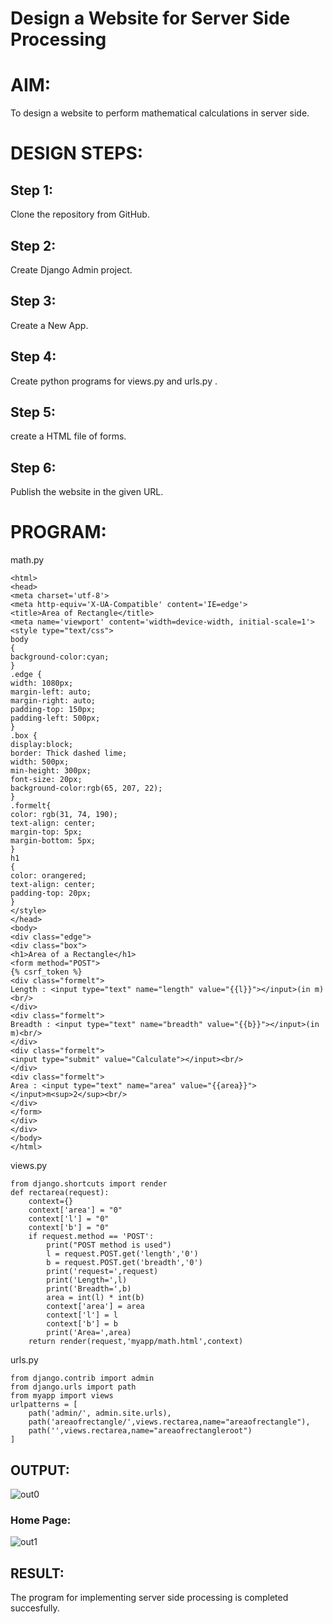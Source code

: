 # Design a Website for Server Side Processing

# AIM:

To design a website to perform mathematical calculations in server side.

# DESIGN STEPS:

## Step 1:
Clone the repository from GitHub.

## Step 2:
Create Django Admin project.

## Step 3:
Create a New App.

## Step 4:
Create python programs for views.py and urls.py .

## Step 5:
create a HTML file of forms.

## Step 6:
Publish the website in the given URL.

# PROGRAM:

math.py
```
<html>
<head>
<meta charset='utf-8'>
<meta http-equiv='X-UA-Compatible' content='IE=edge'>
<title>Area of Rectangle</title>
<meta name='viewport' content='width=device-width, initial-scale=1'>
<style type="text/css">
body 
{
background-color:cyan;
}
.edge {
width: 1080px;
margin-left: auto;
margin-right: auto;
padding-top: 150px;
padding-left: 500px;
}
.box {
display:block;
border: Thick dashed lime;
width: 500px;
min-height: 300px;
font-size: 20px;
background-color:rgb(65, 207, 22);
}
.formelt{
color: rgb(31, 74, 190);
text-align: center;
margin-top: 5px;
margin-bottom: 5px;
}
h1
{
color: orangered;
text-align: center;
padding-top: 20px;
}
</style>
</head>
<body>
<div class="edge">
<div class="box">
<h1>Area of a Rectangle</h1>
<form method="POST">
{% csrf_token %}
<div class="formelt">
Length : <input type="text" name="length" value="{{l}}"></input>(in m)<br/>
</div>
<div class="formelt">
Breadth : <input type="text" name="breadth" value="{{b}}"></input>(in m)<br/>
</div>
<div class="formelt">
<input type="submit" value="Calculate"></input><br/>
</div>
<div class="formelt">
Area : <input type="text" name="area" value="{{area}}"></input>m<sup>2</sup><br/>
</div>
</form>
</div>
</div>
</body>
</html>
```
views.py
```
from django.shortcuts import render
def rectarea(request):
    context={}
    context['area'] = "0"
    context['l'] = "0"
    context['b'] = "0"
    if request.method == 'POST':
        print("POST method is used")
        l = request.POST.get('length','0')
        b = request.POST.get('breadth','0')
        print('request=',request)
        print('Length=',l)
        print('Breadth=',b)
        area = int(l) * int(b)
        context['area'] = area
        context['l'] = l
        context['b'] = b
        print('Area=',area)
    return render(request,'myapp/math.html',context)
```
urls.py
```
from django.contrib import admin
from django.urls import path
from myapp import views
urlpatterns = [
    path('admin/', admin.site.urls),
    path('areaofrectangle/',views.rectarea,name="areaofrectangle"),
    path('',views.rectarea,name="areaofrectangleroot")
]
```
## OUTPUT:

![out0](https://user-images.githubusercontent.com/118348224/213514205-da5f5704-70e5-4eee-9585-8a072592546e.png)


### Home Page:

![out1](https://user-images.githubusercontent.com/118348224/213514231-63a6f51b-aabc-4ef8-96ad-9ae410f4d6a2.png)


## RESULT:

The program for implementing server side processing is completed succesfully.
